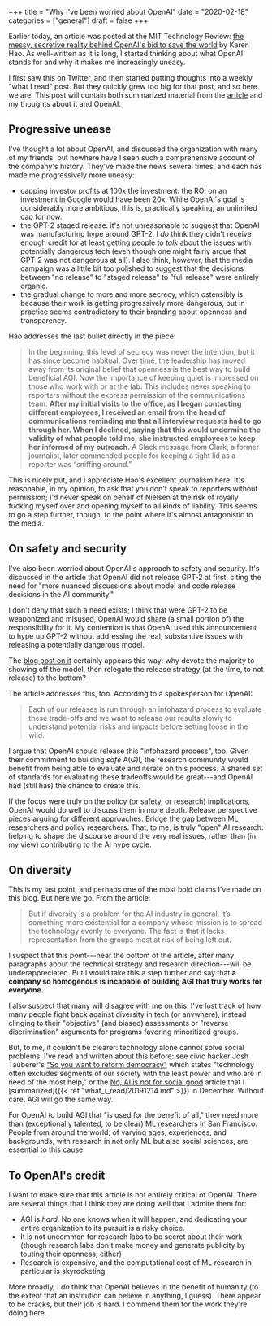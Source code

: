 +++
title = "Why I've been worried about OpenAI"
date = "2020-02-18"
categories = ["general"]
draft = false
+++

Earlier today, an article was posted at the MIT Technology Review: [the messy, secretive reality behind OpenAI's bid to save the world](https://www.technologyreview.com/s/615181/ai-openai-moonshot-elon-musk-sam-altman-greg-brockman-messy-secretive-reality/) by Karen Hao. As well-written as it is long, I started thinking about what OpenAI stands for and why it makes me increasingly uneasy.

<!--more-->

I first saw this on Twitter, and then started putting thoughts into a weekly "what I read" post. But they quickly grew too big for that post, and so here we are. This post will contain both summarized material from the [article](https://www.technologyreview.com/s/615181/ai-openai-moonshot-elon-musk-sam-altman-greg-brockman-messy-secretive-reality/) and my thoughts about it and OpenAI.

## Progressive unease
I've thought a lot about OpenAI, and discussed the organization with many of my friends, but nowhere have I seen such a comprehensive account of the company's history. They've made the news several times, and each has made me progressively more uneasy:

 * capping investor profits at 100x the investment: the ROI on an investment in Google would have been 20x. While OpenAI's goal is considerably more ambitious, this is, practically speaking, an unlimited cap for now.
 * the GPT-2 staged release: it's not unreasonable to suggest that OpenAI was manufacturing hype around GPT-2. I *do* think they didn't receive enough credit for at least getting people to *talk* about the issues with potentially dangerous tech (even though one might fairly argue that GPT-2 was not dangerous at all). I also think, however, that the media campaign was a little bit too polished to suggest that the decisions between "no release" to "staged release" to "full release" were entirely organic.
 * the gradual change to more and more secrecy, which ostensibly is because their work is getting progressively more dangerous, but in practice seems contradictory to their branding about openness and transparency.

Hao addresses the last bullet directly in the piece:

> In the beginning, this level of secrecy was never the intention, but it has since become habitual. Over time, the leadership has moved away from its original belief that openness is the best way to build beneficial AGI. Now the importance of keeping quiet is impressed on those who work with or at the lab. This includes never speaking to reporters without the express permission of the communications team. **After my initial visits to the office, as I began contacting different employees, I received an email from the head of communications reminding me that all interview requests had to go through her. When I declined, saying that this would undermine the validity of what people told me, she instructed employees to keep her informed of my outreach.** A Slack message from Clark, a former journalist, later commended people for keeping a tight lid as a reporter was “sniffing around.”

This is nicely put, and I appreciate Hao's excellent journalism here. It's reasonable, in my opinion, to ask that you don't speak to reporters without permission; I'd never speak on behalf of Nielsen at the risk of royally fucking myself over and opening myself to all kinds of liability. This seems to go a step further, though, to the point where it's almost antagonistic to the media.


## On safety and security
I've also been worried about OpenAI's approach to safety and security. It's discussed in the article that OpenAI did not release GPT-2 at first, citing the need for "more nuanced discussions about model and code release decisions in the AI community."

I don't deny that such a need exists; I think that were GPT-2 to be weaponized and misused, OpenAI would share (a small portion of) the responsibility for it. My contention is that OpenAI used this announcement to hype up GPT-2 without addressing the real, substantive issues with releasing a potentially dangerous model.

The [blog post on it](https://openai.com/blog/better-language-models/) certainly appears this way: why devote the majority to showing off the model, then relegate the release strategy (at the time, to not release) to the bottom?

The article addresses this, too. According to a spokesperson for OpenAI:

> Each of our releases is run through an infohazard process to evaluate these trade-offs and we want to release our results slowly to understand potential risks and impacts before setting loose in the wild.

I argue that OpenAI should release this "infohazard process", too. Given their commitment to building *safe* A(G)I, the research community would benefit from being able to evaluate and iterate on this process. A shared set of standards for evaluating these tradeoffs would be great---and OpenAI had (still has) the chance to create this.

If the focus were truly on the policy (or safety, or research) implications, OpenAI would do well to discuss them in more depth. Release perspective pieces arguing for different approaches. Bridge the gap between ML researchers and policy researchers. That, to me, is truly "open" AI research: helping to shape the discourse around the very real issues, rather than (in my view) contributing to the AI hype cycle.


## On diversity
This is my last point, and perhaps one of the most bold claims I've made on this blog. But here we go. From the article:

> But if diversity is a problem for the AI industry in general, it’s something more existential for a company whose mission is to spread the technology evenly to everyone. The fact is that it lacks representation from the groups most at risk of being left out.

I suspect that this point---near the bottom of the article, after many paragraphs about the technical strategy and research direction---will be underappreciated. But I would take this a step further and say that **a company so homogenous is incapable of building AGI that truly works for everyone.**

I also suspect that many will disagree with me on this. I've lost track of how many people fight back against diversity in tech (or anywhere), instead clinging to their "objective" (and biased) assessments or "reverse discrimination" arguments for programs favoring minoritized groups.

But, to me, it couldn't be clearer: technology alone cannot solve social problems. I've read and written about this before: see civic hacker Josh Tauberer's ["So you want to reform democracy"](https://medium.com/civic-tech-thoughts-from-joshdata/so-you-want-to-reform-democracy-7f3b1ef10597) which states "technology often excludes segments of our society with the least power and who are in need of the most help," or the [No, AI is not for social good](https://venturebeat.com/2019/11/23/no-ai-is-not-for-social-good/) article that I [summarized]({{< ref "what_i_read/20191214.md" >}}) in December. Without care, AGI will go the same way.

For OpenAI to build AGI that "is used for the benefit of all," they need more than (exceptionally talented, to be clear) ML researchers in San Francisco. People from around the world, of varying ages, experiences, and backgrounds, with research in not only ML but also social sciences, are essential to this cause.


## To OpenAI's credit
I want to make sure that this article is not entirely critical of OpenAI. There are several things that I think they are doing well that I admire them for:

 * AGI is *hard*. No one knows when it will happen, and dedicating your entire organization to its pursuit is a risky choice.
 * It is not uncommon for research labs to be secret about their work (though research labs don't make money and generate publicity by touting their openness, either)
 * Research is expensive, and the computational cost of ML research in particular is skyrocketing

More broadly, I *do* think that OpenAI believes in the benefit of humanity (to the extent that an institution can believe in anything, I guess). There appear to be cracks, but their job is hard. I commend them for the work they're doing here.
